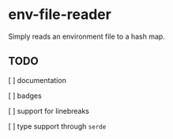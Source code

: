 # env-file-reader

Simply reads an environment file to a hash map.


## TODO

[ ] documentation

[ ] badges

[ ] support for linebreaks

[ ] type support through `serde`
